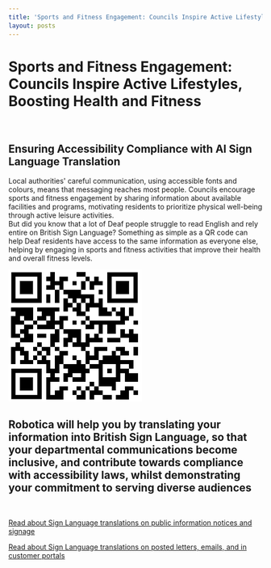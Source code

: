 ```yaml
---
title: 'Sports and Fitness Engagement: Councils Inspire Active Lifestyles, Boosting Health and Fitness'
layout: posts
---
```


# Sports and Fitness Engagement: Councils Inspire Active Lifestyles, Boosting Health and Fitness

![]()

## Ensuring Accessibility Compliance with AI Sign Language Translation

Local authorities' careful communication, using accessible fonts and colours, means that messaging reaches most people.  Councils encourage sports and fitness engagement by sharing information about available facilities and programs, motivating residents to prioritize physical well-being through active leisure activities.  
But did you know that a lot of Deaf people struggle to read English and rely entire on British Sign Language?
Something as simple as a QR code can help Deaf residents have access to the same information as everyone else, helping by engaging in sports and fitness activities that improve their health and overall fitness levels.

![QR Code](/posts/images/qr-contact.png)

## Robotica will help you by translating your information into British Sign Language, so that your departmental communications become inclusive, and contribute towards compliance with accessibility laws, whilst demonstrating your commitment to serving diverse audiences

<br/>

[Read about Sign Language translations on public information notices and signage](/solutions/gazette)

[Read about Sign Language translations on posted letters, emails, and in customer portals](/solutions/correspondent)
